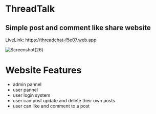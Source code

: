# ThreadTalk
## Simple post and comment like share website

LiveLink: https://threadchat-f5e07.web.app

![Screenshot(26)](https://github.com/Francis4402/TheadTalk-clientside/assets/91011882/16feb869-ce57-465e-8654-a3bfaf72b330)


# Website Features
  - admin pannel
  - user pannel
  - user login system
  - user can post update and delete their own posts
  - user can like and comment to a post
